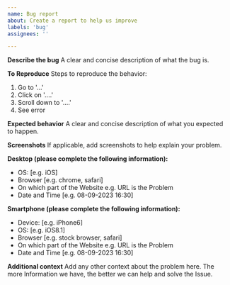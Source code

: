 ```yaml
---
name: Bug report
about: Create a report to help us improve
labels: 'bug'
assignees: ''

---
```


**Describe the bug**
A clear and concise description of what the bug is.

**To Reproduce**
Steps to reproduce the behavior:
1. Go to '...'
2. Click on '....'
3. Scroll down to '....'
4. See error

**Expected behavior**
A clear and concise description of what you expected to happen.

**Screenshots**
If applicable, add screenshots to help explain your problem.

**Desktop (please complete the following information):**
 - OS: [e.g. iOS]
 - Browser [e.g. chrome, safari]
 - On which part of the Website e.g. URL is the Problem
 - Date and Time [e.g. 08-09-2023 16:30]

**Smartphone (please complete the following information):**
 - Device: [e.g. iPhone6]
 - OS: [e.g. iOS8.1]
 - Browser [e.g. stock browser, safari]
 - On which part of the Website e.g. URL is the Problem
 - Date and Time [e.g. 08-09-2023 16:30]

**Additional context**
Add any other context about the problem here.
The more Information we have, the better we can help and solve the Issue.
